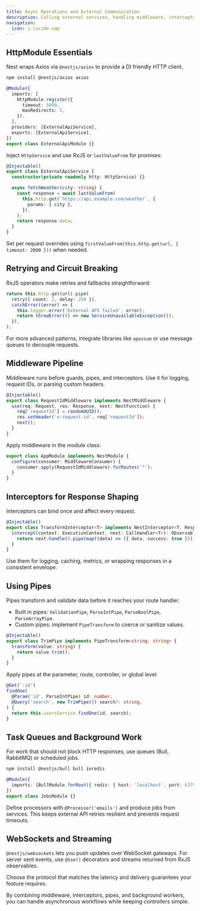 ```yaml
---
title: Async Operations and External Communication
description: Calling external services, handling middleware, interceptors, and pipes in NestJS.
navigation:
  icon: i-lucide-zap
---
```


## HttpModule Essentials

Nest wraps Axios via `@nestjs/axios` to provide a DI friendly HTTP client.

```bash
npm install @nestjs/axios axios
```

```ts
@Module({
  imports: [
    HttpModule.register({
      timeout: 5000,
      maxRedirects: 5,
    }),
  ],
  providers: [ExternalApiService],
  exports: [ExternalApiService],
})
export class ExternalApiModule {}
```

Inject `HttpService` and use RxJS or `lastValueFrom` for promises:

```ts
@Injectable()
export class ExternalApiService {
  constructor(private readonly http: HttpService) {}

  async fetchWeather(city: string) {
    const response = await lastValueFrom(
      this.http.get(`https://api.example.com/weather`, {
        params: { city },
      }),
    );
    return response.data;
  }
}
```

Set per request overrides using `firstValueFrom(this.http.get(url, { timeout: 2000 }))` when needed.

## Retrying and Circuit Breaking

RxJS operators make retries and fallbacks straightforward:

```ts
return this.http.get(url).pipe(
  retry({ count: 2, delay: 250 }),
  catchError((error) => {
    this.logger.error('External API failed', error);
    return throwError(() => new ServiceUnavailableException());
  }),
);
```

For more advanced patterns, integrate libraries like `opossum` or use message queues to decouple requests.

## Middleware Pipeline

Middleware runs before guards, pipes, and interceptors. Use it for logging, request IDs, or parsing custom headers.

```ts
@Injectable()
export class RequestIdMiddleware implements NestMiddleware {
  use(req: Request, res: Response, next: NextFunction) {
    req['requestId'] = randomUUID();
    res.setHeader('x-request-id', req['requestId']);
    next();
  }
}
```

Apply middleware in the module class:

```ts
export class AppModule implements NestModule {
  configure(consumer: MiddlewareConsumer) {
    consumer.apply(RequestIdMiddleware).forRoutes('*');
  }
}
```

## Interceptors for Response Shaping

Interceptors can bind once and affect every request.

```ts
@Injectable()
export class TransformInterceptor<T> implements NestInterceptor<T, ResponseEnvelope<T>> {
  intercept(context: ExecutionContext, next: CallHandler<T>): Observable<ResponseEnvelope<T>> {
    return next.handle().pipe(map((data) => ({ data, success: true })));
  }
}
```

Use them for logging, caching, metrics, or wrapping responses in a consistent envelope.

## Using Pipes

Pipes transform and validate data before it reaches your route handler.

- Built in pipes: `ValidationPipe`, `ParseIntPipe`, `ParseBoolPipe`, `ParseArrayPipe`.
- Custom pipes: implement `PipeTransform` to coerce or sanitize values.

```ts
@Injectable()
export class TrimPipe implements PipeTransform<string, string> {
  transform(value: string) {
    return value.trim();
  }
}
```

Apply pipes at the parameter, route, controller, or global level:

```ts
@Get(':id')
findOne(
  @Param('id', ParseIntPipe) id: number,
  @Query('search', new TrimPipe()) search?: string,
) {
  return this.usersService.findOne(id, search);
}
```

## Task Queues and Background Work

For work that should not block HTTP responses, use queues (Bull, RabbitMQ) or scheduled jobs.

```bash
npm install @nestjs/bull bull ioredis
```

```ts
@Module({
  imports: [BullModule.forRoot({ redis: { host: 'localhost', port: 6379 } })],
})
export class JobsModule {}
```

Define processors with `@Processor('emails')` and produce jobs from services. This keeps external API retries resilient and prevents request timeouts.

## WebSockets and Streaming

`@nestjs/websockets` lets you push updates over WebSocket gateways. For server sent events, use `@Sse()` decorators and streams returned from RxJS observables.

Choose the protocol that matches the latency and delivery guarantees your feature requires.

By combining middleware, interceptors, pipes, and background workers, you can handle asynchronous workflows while keeping controllers simple.

